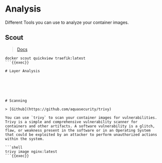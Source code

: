 
# Analysis

Different Tools you can use to analyze your container images.

## Scout 

> [Docs](https://docs.docker.com/scout/explore/analysis/)


```shell
docker scout quickview traefik:latest
```{{exec}}

# Layer Analysis






# Scanning

> [Github](https://github.com/aquasecurity/trivy)

You can use `trivy` to scan your container images for vulnerabilities. Trivy is a simple and comprehensive vulnerability scanner for containers and other artifacts. A software vulnerability is a glitch, flaw, or weakness present in the software or in an Operating System that could be exploited by an attacker to perform unauthorized actions within the system.

```shell
trivy image nginx:latest
```{{exec}}
